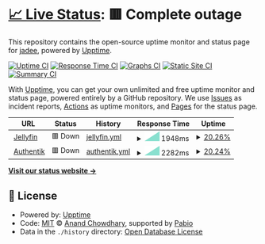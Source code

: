 # [📈 Live Status](https://status.dmpstr.top): <!--live status--> **🟥 Complete outage**

This repository contains the open-source uptime monitor and status page for [jadee](https://status.dmpstr.top), powered by [Upptime](https://github.com/upptime/upptime).

[![Uptime CI](https://github.com/zeroxonef/upptime/workflows/Uptime%20CI/badge.svg)](https://github.com/zeroxonef/upptime/actions?query=workflow%3A%22Uptime+CI%22)
[![Response Time CI](https://github.com/zeroxonef/upptime/workflows/Response%20Time%20CI/badge.svg)](https://github.com/zeroxonef/upptime/actions?query=workflow%3A%22Response+Time+CI%22)
[![Graphs CI](https://github.com/zeroxonef/upptime/workflows/Graphs%20CI/badge.svg)](https://github.com/zeroxonef/upptime/actions?query=workflow%3A%22Graphs+CI%22)
[![Static Site CI](https://github.com/zeroxonef/upptime/workflows/Static%20Site%20CI/badge.svg)](https://github.com/zeroxonef/upptime/actions?query=workflow%3A%22Static+Site+CI%22)
[![Summary CI](https://github.com/zeroxonef/upptime/workflows/Summary%20CI/badge.svg)](https://github.com/zeroxonef/upptime/actions?query=workflow%3A%22Summary+CI%22)

With [Upptime](https://upptime.js.org), you can get your own unlimited and free uptime monitor and status page, powered entirely by a GitHub repository. We use [Issues](https://github.com/zeroxonef/upptime/issues) as incident reports, [Actions](https://github.com/zeroxonef/upptime/actions) as uptime monitors, and [Pages](https://status.dmpstr.top) for the status page.

<!--start: status pages-->
<!-- This summary is generated by Upptime (https://github.com/upptime/upptime) -->
<!-- Do not edit this manually, your changes will be overwritten -->
<!-- prettier-ignore -->
| URL | Status | History | Response Time | Uptime |
| --- | ------ | ------- | ------------- | ------ |
| <img alt="" src="https://icons.duckduckgo.com/ip3/jellyfin.dmpstr.top.ico" height="13"> [Jellyfin](https://jellyfin.dmpstr.top) | 🟥 Down | [jellyfin.yml](https://github.com/zeroxonef/upptime/commits/HEAD/history/jellyfin.yml) | <details><summary><img alt="Response time graph" src="./graphs/jellyfin/response-time-week.png" height="20"> 1948ms</summary><br><a href="https://status.dmpstr.top/history/jellyfin"><img alt="Response time 1948" src="https://img.shields.io/endpoint?url=https%3A%2F%2Fraw.githubusercontent.com%2Fzeroxonef%2Fupptime%2FHEAD%2Fapi%2Fjellyfin%2Fresponse-time.json"></a><br><a href="https://status.dmpstr.top/history/jellyfin"><img alt="24-hour response time 1948" src="https://img.shields.io/endpoint?url=https%3A%2F%2Fraw.githubusercontent.com%2Fzeroxonef%2Fupptime%2FHEAD%2Fapi%2Fjellyfin%2Fresponse-time-day.json"></a><br><a href="https://status.dmpstr.top/history/jellyfin"><img alt="7-day response time 1948" src="https://img.shields.io/endpoint?url=https%3A%2F%2Fraw.githubusercontent.com%2Fzeroxonef%2Fupptime%2FHEAD%2Fapi%2Fjellyfin%2Fresponse-time-week.json"></a><br><a href="https://status.dmpstr.top/history/jellyfin"><img alt="30-day response time 1948" src="https://img.shields.io/endpoint?url=https%3A%2F%2Fraw.githubusercontent.com%2Fzeroxonef%2Fupptime%2FHEAD%2Fapi%2Fjellyfin%2Fresponse-time-month.json"></a><br><a href="https://status.dmpstr.top/history/jellyfin"><img alt="1-year response time 1948" src="https://img.shields.io/endpoint?url=https%3A%2F%2Fraw.githubusercontent.com%2Fzeroxonef%2Fupptime%2FHEAD%2Fapi%2Fjellyfin%2Fresponse-time-year.json"></a></details> | <details><summary><a href="https://status.dmpstr.top/history/jellyfin">20.26%</a></summary><a href="https://status.dmpstr.top/history/jellyfin"><img alt="All-time uptime 20.26%" src="https://img.shields.io/endpoint?url=https%3A%2F%2Fraw.githubusercontent.com%2Fzeroxonef%2Fupptime%2FHEAD%2Fapi%2Fjellyfin%2Fuptime.json"></a><br><a href="https://status.dmpstr.top/history/jellyfin"><img alt="24-hour uptime 20.26%" src="https://img.shields.io/endpoint?url=https%3A%2F%2Fraw.githubusercontent.com%2Fzeroxonef%2Fupptime%2FHEAD%2Fapi%2Fjellyfin%2Fuptime-day.json"></a><br><a href="https://status.dmpstr.top/history/jellyfin"><img alt="7-day uptime 20.26%" src="https://img.shields.io/endpoint?url=https%3A%2F%2Fraw.githubusercontent.com%2Fzeroxonef%2Fupptime%2FHEAD%2Fapi%2Fjellyfin%2Fuptime-week.json"></a><br><a href="https://status.dmpstr.top/history/jellyfin"><img alt="30-day uptime 20.26%" src="https://img.shields.io/endpoint?url=https%3A%2F%2Fraw.githubusercontent.com%2Fzeroxonef%2Fupptime%2FHEAD%2Fapi%2Fjellyfin%2Fuptime-month.json"></a><br><a href="https://status.dmpstr.top/history/jellyfin"><img alt="1-year uptime 20.26%" src="https://img.shields.io/endpoint?url=https%3A%2F%2Fraw.githubusercontent.com%2Fzeroxonef%2Fupptime%2FHEAD%2Fapi%2Fjellyfin%2Fuptime-year.json"></a></details>
| <img alt="" src="https://icons.duckduckgo.com/ip3/ak.dmpstr.top.ico" height="13"> [Authentik](http://ak.dmpstr.top) | 🟥 Down | [authentik.yml](https://github.com/zeroxonef/upptime/commits/HEAD/history/authentik.yml) | <details><summary><img alt="Response time graph" src="./graphs/authentik/response-time-week.png" height="20"> 2282ms</summary><br><a href="https://status.dmpstr.top/history/authentik"><img alt="Response time 2282" src="https://img.shields.io/endpoint?url=https%3A%2F%2Fraw.githubusercontent.com%2Fzeroxonef%2Fupptime%2FHEAD%2Fapi%2Fauthentik%2Fresponse-time.json"></a><br><a href="https://status.dmpstr.top/history/authentik"><img alt="24-hour response time 2282" src="https://img.shields.io/endpoint?url=https%3A%2F%2Fraw.githubusercontent.com%2Fzeroxonef%2Fupptime%2FHEAD%2Fapi%2Fauthentik%2Fresponse-time-day.json"></a><br><a href="https://status.dmpstr.top/history/authentik"><img alt="7-day response time 2282" src="https://img.shields.io/endpoint?url=https%3A%2F%2Fraw.githubusercontent.com%2Fzeroxonef%2Fupptime%2FHEAD%2Fapi%2Fauthentik%2Fresponse-time-week.json"></a><br><a href="https://status.dmpstr.top/history/authentik"><img alt="30-day response time 2282" src="https://img.shields.io/endpoint?url=https%3A%2F%2Fraw.githubusercontent.com%2Fzeroxonef%2Fupptime%2FHEAD%2Fapi%2Fauthentik%2Fresponse-time-month.json"></a><br><a href="https://status.dmpstr.top/history/authentik"><img alt="1-year response time 2282" src="https://img.shields.io/endpoint?url=https%3A%2F%2Fraw.githubusercontent.com%2Fzeroxonef%2Fupptime%2FHEAD%2Fapi%2Fauthentik%2Fresponse-time-year.json"></a></details> | <details><summary><a href="https://status.dmpstr.top/history/authentik">20.24%</a></summary><a href="https://status.dmpstr.top/history/authentik"><img alt="All-time uptime 20.24%" src="https://img.shields.io/endpoint?url=https%3A%2F%2Fraw.githubusercontent.com%2Fzeroxonef%2Fupptime%2FHEAD%2Fapi%2Fauthentik%2Fuptime.json"></a><br><a href="https://status.dmpstr.top/history/authentik"><img alt="24-hour uptime 20.24%" src="https://img.shields.io/endpoint?url=https%3A%2F%2Fraw.githubusercontent.com%2Fzeroxonef%2Fupptime%2FHEAD%2Fapi%2Fauthentik%2Fuptime-day.json"></a><br><a href="https://status.dmpstr.top/history/authentik"><img alt="7-day uptime 20.24%" src="https://img.shields.io/endpoint?url=https%3A%2F%2Fraw.githubusercontent.com%2Fzeroxonef%2Fupptime%2FHEAD%2Fapi%2Fauthentik%2Fuptime-week.json"></a><br><a href="https://status.dmpstr.top/history/authentik"><img alt="30-day uptime 20.24%" src="https://img.shields.io/endpoint?url=https%3A%2F%2Fraw.githubusercontent.com%2Fzeroxonef%2Fupptime%2FHEAD%2Fapi%2Fauthentik%2Fuptime-month.json"></a><br><a href="https://status.dmpstr.top/history/authentik"><img alt="1-year uptime 20.24%" src="https://img.shields.io/endpoint?url=https%3A%2F%2Fraw.githubusercontent.com%2Fzeroxonef%2Fupptime%2FHEAD%2Fapi%2Fauthentik%2Fuptime-year.json"></a></details>

<!--end: status pages-->

[**Visit our status website →**](https://status.dmpstr.top)

## 📄 License

- Powered by: [Upptime](https://github.com/upptime/upptime)
- Code: [MIT](./LICENSE) © [Anand Chowdhary](https://anandchowdhary.com), supported by [Pabio](https://pabio.com)
- Data in the `./history` directory: [Open Database License](https://opendatacommons.org/licenses/odbl/1-0/)
